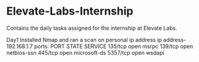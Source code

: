 # Elevate-Labs-Internship
Contains the daily tasks assigned for the internship at Elevate Labs.

Day1
Installed Nmap and ran a scan on personal ip address
ip address- 192.168.1.7
ports: 
PORT     STATE SERVICE
135/tcp  open  msrpc
139/tcp  open  netbios-ssn
445/tcp  open  microsoft-ds
5357/tcp open  wsdapi
